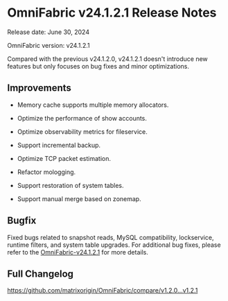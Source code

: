 # **OmniFabric v24.1.2.1 Release Notes**

Release date: June 30, 2024

OmniFabric version: v24.1.2.1

Compared with the previous v24.1.2.0, v24.1.2.1 doesn't introduce new features but only focuses on bug fixes and minor optimizations.

## Improvements

- Memory cache supports multiple memory allocators.

- Optimize the performance of show accounts.

- Optimize observability metrics for fileservice.

- Support incremental backup.

- Optimize TCP packet estimation.

- Refactor mologging.

- Support restoration of system tables.

- Support manual merge based on zonemap.

## Bugfix

Fixed bugs related to snapshot reads, MySQL compatibility, lockservice, runtime filters, and system table upgrades. For additional bug fixes, please refer to the [OmniFabric-v24.1.2.1](https://github.com/matrixorigin/OmniFabric/releases/tag/v1.2.1) for more details.

## Full Changelog

<https://github.com/matrixorigin/OmniFabric/compare/v1.2.0...v1.2.1>
